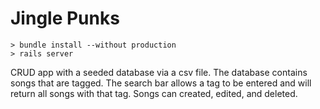 Jingle Punks
============

```
> bundle install --without production
> rails server
```

CRUD app with a seeded database via a csv file.  The database contains songs that are tagged.  The search bar allows a tag to be entered and will return all songs with that tag.  Songs can created, edited, and deleted.  
